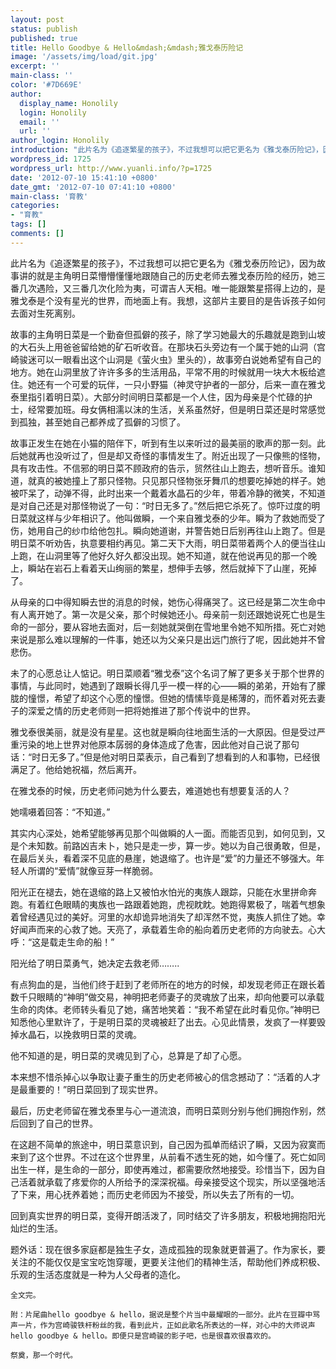 ```yaml
---
layout: post
status: publish
published: true
title: Hello Goodbye & Hello&mdash;&mdash;雅戈泰历险记
image: '/assets/img/load/git.jpg'
excerpt: ''
main-class: ''
color: '#7D669E'
author:
  display_name: Honolily
  login: Honolily
  email: ''
  url: ''
author_login: Honolily
introduction: "此片名为《追逐繁星的孩子》，不过我想可以把它更名为《雅戈泰历险记》，因为故事讲的就是主角明日菜懵懵懂懂地跟随自己的历史老师去雅戈泰历险的经历，她三番几次遇险，又三番几次化险为夷，可谓吉人天相。唯一能跟繁星搭得上边的，是雅戈泰是个没有星光的世界，而地面上有。我想，这部片主要目的是告诉孩子如何去面对生死离别。故事的主角明日菜是一个勤奋但孤僻的孩子，除了学习她最大的乐趣就是跑到山坡的大石头上用爸爸留给她的矿石听收音。在那块石头旁边有一个属于她的山洞（宫崎骏迷可以一眼看出这个山洞是《萤火虫》里头的），故事旁白说她希望有自己的地方。她在山洞里放了许许多多的生活用品，平常不用的时候就用一块大木板给遮住。她还有一个可爱的玩伴，一只小野猫（神灵守护者的一部分，后来一直在雅戈泰里指引着明日菜）。大部分时间明日菜都是一个人住，因为母亲是个忙碌的护士，经常要加班。母女俩相濡以沫的生活，关系虽然好，但是明日菜还是时常感觉到孤独，甚至她自己都养成了孤僻的习惯了。"
wordpress_id: 1725
wordpress_url: http://www.yuanli.info/?p=1725
date: '2012-07-10 15:41:10 +0800'
date_gmt: '2012-07-10 07:41:10 +0800'
main-class: '育教'
categories:
- "育教"
tags: []
comments: []
---
```


此片名为《追逐繁星的孩子》，不过我想可以把它更名为《雅戈泰历险记》，因为故事讲的就是主角明日菜懵懵懂懂地跟随自己的历史老师去雅戈泰历险的经历，她三番几次遇险，又三番几次化险为夷，可谓吉人天相。唯一能跟繁星搭得上边的，是雅戈泰是个没有星光的世界，而地面上有。我想，这部片主要目的是告诉孩子如何去面对生死离别。

故事的主角明日菜是一个勤奋但孤僻的孩子，除了学习她最大的乐趣就是跑到山坡的大石头上用爸爸留给她的矿石听收音。在那块石头旁边有一个属于她的山洞（宫崎骏迷可以一眼看出这个山洞是《萤火虫》里头的），故事旁白说她希望有自己的地方。她在山洞里放了许许多多的生活用品，平常不用的时候就用一块大木板给遮住。她还有一个可爱的玩伴，一只小野猫（神灵守护者的一部分，后来一直在雅戈泰里指引着明日菜）。大部分时间明日菜都是一个人住，因为母亲是个忙碌的护士，经常要加班。母女俩相濡以沫的生活，关系虽然好，但是明日菜还是时常感觉到孤独，甚至她自己都养成了孤僻的习惯了。

故事正发生在她在小猫的陪伴下，听到有生以来听过的最美丽的歌声的那一刻。此后她就再也没听过了，但是却又奇怪的事情发生了。附近出现了一只像熊的怪物，具有攻击性。不信邪的明日菜不顾政府的告示，贸然往山上跑去，想听音乐。谁知道，就真的被她撞上了那只怪物。只见那只怪物张牙舞爪的想要吃掉她的样子。她被吓呆了，动弹不得，此时出来一个戴着水晶石的少年，带着冷静的微笑，不知道是对自己还是对那怪物说了一句：&ldquo;时日无多了。&rdquo;然后把它杀死了。惊吓过度的明日菜就这样与少年相识了。他叫做瞬，一个来自雅戈泰的少年。瞬为了救她而受了伤，她用自己的纱巾给他包扎。瞬向她道谢，并警告她日后别再往山上跑了。但是明日菜不听劝告，执意要相约再见。第二天下大雨，明日菜带着两个人的便当往山上跑，在山洞里等了他好久好久都没出现。她不知道，就在他说再见的那一个晚上，瞬站在岩石上看着天山绚丽的繁星，想伸手去够，然后就掉下了山崖，死掉了。

从母亲的口中得知瞬去世的消息的时候，她伤心得痛哭了。这已经是第二次生命中有人离开她了。第一次是父亲，那个时候她还小。母亲前一刻还跟她说死亡也是生命的一部分，要从容地去面对，后一刻她就哭倒在雪地里令她不知所措。死亡对她来说是那么难以理解的一件事，她还以为父亲只是出远门旅行了呢，因此她并不曾悲伤。

未了的心愿总让人惦记。明日菜顺着&ldquo;雅戈泰&rdquo;这个名词了解了更多关于那个世界的事情，与此同时，她遇到了跟瞬长得几乎一模一样的心&mdash;&mdash;瞬的弟弟，开始有了朦胧的憧憬，希望了却这个心愿的憧憬。但她的情愫毕竟是稀薄的，而怀着对死去妻子的深爱之情的历史老师则一把将她推进了那个传说中的世界。

雅戈泰很美丽，就是没有星星。这也就是瞬向往地面生活的一大原因。但是受过严重污染的地上世界对他原本孱弱的身体造成了危害，因此他对自己说了那句话：&ldquo;时日无多了。&rdquo;但是他对明日菜表示，自己看到了想看到的人和事物，已经很满足了。他给她祝福，然后离开。

在雅戈泰的时候，历史老师问她为什么要去，难道她也有想要复活的人？

她嚅嗫着回答：&ldquo;不知道。&rdquo;

其实内心深处，她希望能够再见那个叫做瞬的人一面。而能否见到，如何见到，又是个未知数。前路凶吉未卜，她只是走一步，算一步。她以为自己很勇敢，但是，在最后关头，看着深不见底的悬崖，她退缩了。也许是&ldquo;爱&rdquo;的力量还不够强大。年轻人所谓的&ldquo;爱情&rdquo;就像豆芽一样脆弱。

阳光正在褪去，她在退缩的路上又被怕水怕光的夷族人跟踪，只能在水里拼命奔跑。有着红色眼睛的夷族也一路跟着她跑，虎视眈眈。她跑得累极了，喘着气想象着曾经遇见过的美好。河里的水却诡异地消失了却浑然不觉，夷族人抓住了她。幸好闻声而来的心救了她。天亮了，承载着生命的船向着历史老师的方向驶去。心大呼：&ldquo;这是载走生命的船！&rdquo;

阳光给了明日菜勇气，她决定去救老师&hellip;&hellip;..

有点狗血的是，当他们终于赶到了老师所在的地方的时候，却发现老师正在跟长着数千只眼睛的&ldquo;神明&rdquo;做交易，神明把老师妻子的灵魂放了出来，却向他要可以承载生命的肉体。老师转头看见了她，痛苦地笑着：&ldquo;我不希望在此时看见你。&rdquo;神明已知悉他心里默许了，于是明日菜的灵魂被赶了出去。心见此情景，发疯了一样要毁掉水晶石，以挽救明日菜的灵魂。

他不知道的是，明日菜的灵魂见到了心，总算是了却了心愿。

本来想不惜杀掉心以争取让妻子重生的历史老师被心的信念撼动了：&ldquo;活着的人才是最重要的！&rdquo;明日菜回到了现实世界。

最后，历史老师留在雅戈泰里与心一道流浪，而明日菜则分别与他们拥抱作别，然后回到了自己的世界。

在这趟不简单的旅途中，明日菜意识到，自己因为孤单而结识了瞬，又因为寂寞而来到了这个世界。不过在这个世界里，从前看不透生死的她，如今懂了。死亡如同出生一样，是生命的一部分，即使再难过，都需要欣然地接受。珍惜当下，因为自己活着就承载了疼爱你的人所给予的深深祝福。母亲接受这个现实，所以坚强地活了下来，用心抚养着她；而历史老师因为不接受，所以失去了所有的一切。

回到真实世界的明日菜，变得开朗活泼了，同时结交了许多朋友，积极地拥抱阳光灿烂的生活。

题外话：现在很多家庭都是独生子女，造成孤独的现象就更普遍了。作为家长，要关注的不能仅仅是宝宝吃饱穿暖，更要关注他们的精神生活，帮助他们养成积极、乐观的生活态度就是一种为人父母者的造化。

	全文完。

	附：片尾曲hello goodbye & hello，据说是整个片当中最耀眼的一部分。此片在豆瓣中骂声一片，作为宫崎骏铁杆粉丝的我，看到此片，正如此歌名所表达的一样，对心中的大师说声hello goodbye & hello。即便只是宫崎骏的影子吧，也是很喜欢很喜欢的。

	祭奠，那一个时代。

